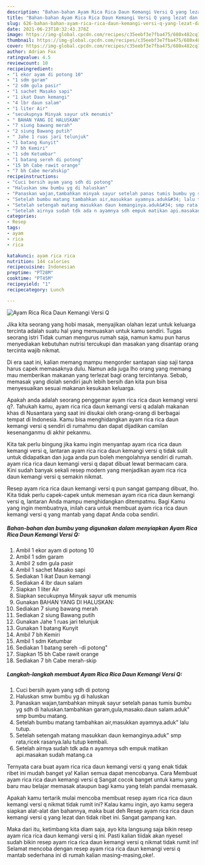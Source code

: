 ```yaml
---
description: "Bahan-bahan Ayam Rica Rica Daun Kemangi Versi Q yang lezat dan Mudah Dibuat"
title: "Bahan-bahan Ayam Rica Rica Daun Kemangi Versi Q yang lezat dan Mudah Dibuat"
slug: 626-bahan-bahan-ayam-rica-rica-daun-kemangi-versi-q-yang-lezat-dan-mudah-dibuat
date: 2021-06-23T10:32:43.378Z
image: https://img-global.cpcdn.com/recipes/c35eebf3e7fba475/680x482cq70/ayam-rica-rica-daun-kemangi-versi-q-foto-resep-utama.jpg
thumbnail: https://img-global.cpcdn.com/recipes/c35eebf3e7fba475/680x482cq70/ayam-rica-rica-daun-kemangi-versi-q-foto-resep-utama.jpg
cover: https://img-global.cpcdn.com/recipes/c35eebf3e7fba475/680x482cq70/ayam-rica-rica-daun-kemangi-versi-q-foto-resep-utama.jpg
author: Adrian Fox
ratingvalue: 4.5
reviewcount: 10
recipeingredient:
- "1 ekor ayam di potong 10"
- "1 sdm garam"
- "2 sdm gula pasir"
- "1 sachet Masako sapi"
- "1 ikat Daun kemangi"
- "4 lbr daun salam"
- "1 liter Air"
- "secukupnya Minyak sayur utk menumis"
- " BAHAN YANG DI HALUSKAN"
- "7 siung bawang merah"
- "2 siung Bawang putih"
- " Jahe 1 ruas jari telunjuk"
- "1 batang Kunyit"
- "7 bh Kemiri"
- "1 sdm Ketumbar"
- "1 batang sereh di potong"
- "15 bh Cabe rawit orange"
- "7 bh Cabe merahskip"
recipeinstructions:
- "Cuci bersih ayam yang sdh di potong"
- "Haluskan smw bumbu yg di haluskan"
- "Panaskan wajan,tambahkan minyak sayur setelah panas tumis bumbu yg sdh di haluskan.tambahkan garam,gula,masako.daun salam.aduk&#34; smp bumbu matang."
- "Setelah bumbu matang tambahkan air,masukkan ayamnya.aduk&#34; lalu tutup."
- "Setelah setengah matang masukkan daun kemanginya.aduk&#34; smp rata,ricek rasanya.lalu tutup kembali."
- "Setelah airnya sudah tdk ada n ayamnya sdh empuk matikan api.masakan sudah matang.ca"
categories:
- Resep
tags:
- ayam
- rica
- rica

katakunci: ayam rica rica 
nutrition: 144 calories
recipecuisine: Indonesian
preptime: "PT28M"
cooktime: "PT45M"
recipeyield: "1"
recipecategory: Lunch

---
```



![Ayam Rica Rica Daun Kemangi Versi Q](https://img-global.cpcdn.com/recipes/c35eebf3e7fba475/680x482cq70/ayam-rica-rica-daun-kemangi-versi-q-foto-resep-utama.jpg)

Jika kita seorang yang hobi masak, menyajikan olahan lezat untuk keluarga tercinta adalah suatu hal yang memuaskan untuk kamu sendiri. Tugas seorang istri Tidak cuman mengurus rumah saja, namun kamu pun harus menyediakan kebutuhan nutrisi tercukupi dan masakan yang disantap orang tercinta wajib nikmat.

Di era  saat ini, kalian memang mampu mengorder santapan siap saji tanpa harus capek memasaknya dulu. Namun ada juga lho orang yang memang mau memberikan makanan yang terlezat bagi orang tercintanya. Sebab, memasak yang diolah sendiri jauh lebih bersih dan kita pun bisa menyesuaikan sesuai makanan kesukaan keluarga. 



Apakah anda adalah seorang penggemar ayam rica rica daun kemangi versi q?. Tahukah kamu, ayam rica rica daun kemangi versi q adalah makanan khas di Nusantara yang saat ini disukai oleh orang-orang di berbagai tempat di Indonesia. Kamu bisa menghidangkan ayam rica rica daun kemangi versi q sendiri di rumahmu dan dapat dijadikan camilan kesenanganmu di akhir pekanmu.

Kita tak perlu bingung jika kamu ingin menyantap ayam rica rica daun kemangi versi q, lantaran ayam rica rica daun kemangi versi q tidak sulit untuk didapatkan dan juga anda pun boleh mengolahnya sendiri di rumah. ayam rica rica daun kemangi versi q dapat dibuat lewat bermacam cara. Kini sudah banyak sekali resep modern yang menjadikan ayam rica rica daun kemangi versi q semakin nikmat.

Resep ayam rica rica daun kemangi versi q pun sangat gampang dibuat, lho. Kita tidak perlu capek-capek untuk memesan ayam rica rica daun kemangi versi q, lantaran Anda mampu menghidangkan ditempatmu. Bagi Kamu yang ingin membuatnya, inilah cara untuk membuat ayam rica rica daun kemangi versi q yang mantab yang dapat Anda coba sendiri.

<!--inarticleads1-->

##### Bahan-bahan dan bumbu yang digunakan dalam menyiapkan Ayam Rica Rica Daun Kemangi Versi Q:

1. Ambil 1 ekor ayam di potong 10
1. Ambil 1 sdm garam
1. Ambil 2 sdm gula pasir
1. Ambil 1 sachet Masako sapi
1. Sediakan 1 ikat Daun kemangi
1. Sediakan 4 lbr daun salam
1. Siapkan 1 liter Air
1. Siapkan secukupnya Minyak sayur utk menumis
1. Gunakan  BAHAN YANG DI HALUSKAN:
1. Sediakan 7 siung bawang merah
1. Sediakan 2 siung Bawang putih
1. Gunakan  Jahe 1 ruas jari telunjuk
1. Gunakan 1 batang Kunyit
1. Ambil 7 bh Kemiri
1. Ambil 1 sdm Ketumbar
1. Sediakan 1 batang sereh -di potong&#34;
1. Siapkan 15 bh Cabe rawit orange
1. Sediakan 7 bh Cabe merah-skip




<!--inarticleads2-->

##### Langkah-langkah membuat Ayam Rica Rica Daun Kemangi Versi Q:

1. Cuci bersih ayam yang sdh di potong
1. Haluskan smw bumbu yg di haluskan
1. Panaskan wajan,tambahkan minyak sayur setelah panas tumis bumbu yg sdh di haluskan.tambahkan garam,gula,masako.daun salam.aduk&#34; smp bumbu matang.
1. Setelah bumbu matang tambahkan air,masukkan ayamnya.aduk&#34; lalu tutup.
1. Setelah setengah matang masukkan daun kemanginya.aduk&#34; smp rata,ricek rasanya.lalu tutup kembali.
1. Setelah airnya sudah tdk ada n ayamnya sdh empuk matikan api.masakan sudah matang.ca




Ternyata cara buat ayam rica rica daun kemangi versi q yang enak tidak ribet ini mudah banget ya! Kalian semua dapat mencobanya. Cara Membuat ayam rica rica daun kemangi versi q Sangat cocok banget untuk kamu yang baru mau belajar memasak ataupun bagi kamu yang telah pandai memasak.

Apakah kamu tertarik mulai mencoba membuat resep ayam rica rica daun kemangi versi q nikmat tidak rumit ini? Kalau kamu ingin, ayo kamu segera siapkan alat-alat dan bahannya, maka buat deh Resep ayam rica rica daun kemangi versi q yang lezat dan tidak ribet ini. Sangat gampang kan. 

Maka dari itu, ketimbang kita diam saja, ayo kita langsung saja bikin resep ayam rica rica daun kemangi versi q ini. Pasti kalian tiidak akan nyesel sudah bikin resep ayam rica rica daun kemangi versi q nikmat tidak rumit ini! Selamat mencoba dengan resep ayam rica rica daun kemangi versi q mantab sederhana ini di rumah kalian masing-masing,oke!.


